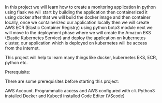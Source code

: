 In this project we will learn how to create a monitoring application in python using flask we will start by building the application then containerized it using docker after that we will build the docker image and then container locally, once we containerized our application locally then we will create AWS ECR (Elastic Container Registry) using python boto3 module next we will move to the deployment phase where we will create the Amazon EKS (Elastic Kubernetes Service) and deploy the application on kubernetes cluster, our application which is deployed on kubernetes will be access from the internet.

This project will help to learn many things like docker, kubernetes EKS, ECR, python etc.

Prerequisite:

There are some prerequisites before starting this project:

AWS Account.
Programmatic access and AWS configured with cli.
Python3 installed
Docker and Kubectl installed
Code Editor (VScode)
